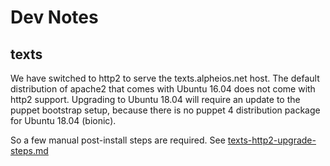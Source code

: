 # Dev Notes

## texts

We have switched to http2 to serve the texts.alpheios.net host. The default distribution of apache2 
that comes with Ubuntu 16.04 does not come with http2 support. Upgrading to Ubuntu 18.04 will require
an update to the puppet bootstrap setup, because there is no puppet 4 distribution package for
Ubuntu 18.04 (bionic).

So a few manual post-install steps are required. See [texts-http2-upgrade-steps.md](texts-http2-upgrade-seteps.md)

